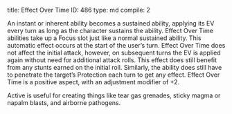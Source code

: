 title:          Effect Over Time
ID:             486
type:           md
compile:        2


An instant or inherent ability becomes a sustained ability, applying its EV every turn as long as the character sustains the ability. Effect Over Time abilities take up a Focus slot just like a normal sustained ability. This automatic effect occurs at the start of the user’s turn. Effect Over Time does not affect the initial attack, however, on subsequent turns the EV is applied again without need for additional attack rolls. This effect does still benefit from any stunts earned on the initial roll. Similarly, the ability does still have to penetrate the target’s Protection each turn to get any effect. Effect Over Time is a positive aspect, with an adjustment modifier of +2.

Active is useful for creating things like tear gas grenades, sticky magma or napalm blasts, and airborne pathogens.